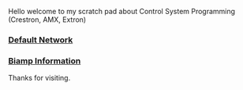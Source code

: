 Hello welcome to my scratch pad about Control System Programming (Crestron, AMX, Extron)

### [Default Network](/Network/readme.md)

### [Biamp Information](/Biamp/readme.md)

Thanks for visiting.

